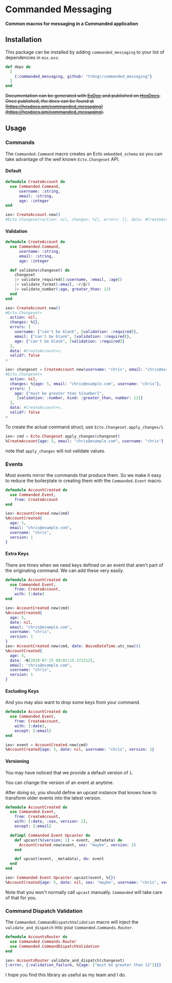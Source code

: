 # Commanded Messaging

**Common macros for messaging in a Commanded application**

## Installation

This package can be installed
by adding `commanded_messaging` to your list of dependencies in `mix.exs`:

```elixir
def deps do
  [
    {:commanded_messaging, github: "trbngr/commanded_messaging"}
  ]
end
```

~~Documentation can be generated with [ExDoc](https://github.com/elixir-lang/ex_doc)
and published on [HexDocs](https://hexdocs.pm). Once published, the docs can
be found at [https://hexdocs.pm/commanded_messaging](https://hexdocs.pm/commanded_messaging).~~

## Usage

### Commands

The `Commanded.Command` macro creates an Ecto `embedded_schema` so you can take advantage of the well known `Ecto.Changeset` API.

#### Default

```elixir
defmodule CreateAccount do
  use Commanded.Command,
      username: :string,
      email: :string,
      age: :integer
end

iex> CreateAccount.new() 
#Ecto.Changeset<action: nil, changes: %{}, errors: [], data: #CreateAccount<>, valid?: true>
```

#### Validation

```elixir
defmodule CreateAccount do
  use Commanded.Command,
      username: :string,
      email: :string,
      age: :integer

  def validate(changeset) do
    changeset
    |> validate_required([:username, :email, :age])
    |> validate_format(:email, ~r/@/)
    |> validate_number(:age, greater_than: 12)
  end
end

iex> CreateAccount.new() 
#Ecto.Changeset<
  action: nil,
  changes: %{},
  errors: [
    username: {"can't be blank", [validation: :required]},
    email: {"can't be blank", [validation: :required]},
    age: {"can't be blank", [validation: :required]}
  ],
  data: #CreateAccount<>,
  valid?: false
>

iex> changeset = CreateAccount.new(username: "chris", email: "chris@example.com", age: 5) 
#Ecto.Changeset<
  action: nil,
  changes: %{age: 5, email: "chris@example.com", username: "chris"},
  errors: [
    age: {"must be greater than %{number}",
     [validation: :number, kind: :greater_than, number: 12]}
  ],
  data: #CreateAccount<>,
  valid?: false
>
```

To create the actual command struct, use `Ecto.Changeset.apply_changes/1`

```elixir
iex> cmd = Ecto.Changeset.apply_changes(changeset)
%CreateAccount{age: 5, email: "chris@example.com", username: "chris"}
```

note that `apply_changes` will not validate values.

### Events

Most events mirror the commands that produce them. So we make it easy to reduce the boilerplate in creating them with the `Commanded.Event` macro.

```elixir
defmodule AccountCreated do
  use Commanded.Event,
    from: CreateAccount
end

iex> AccountCreated.new(cmd)
%AccountCreated{
  age: 5,
  email: "chris@example.com",
  username: "chris",
  version: 1
}
```

#### Extra Keys

There are times when we need keys defined on an event that aren't part of the originating command. We can add these very easily.

```elixir
defmodule AccountCreated do
  use Commanded.Event,
    from: CreateAccount,
    with: [:date]
end

iex> AccountCreated.new(cmd)
%AccountCreated{
  age: 5,
  date: nil,
  email: "chris@example.com",
  username: "chris",
  version: 1
}
iex> AccountCreated.new(cmd, date: NaiveDateTime.utc_now())
%AccountCreated{
  age: 5,
  date: ~N[2019-07-25 08:03:15.372212],
  email: "chris@example.com",
  username: "chris",
  version: 1
}
```

#### Excluding Keys

And you may also want to drop some keys from your command.

```elixir
defmodule AccountCreated do
  use Commanded.Event,
    from: CreateAccount,
    with: [:date],
    except: [:email]
end

iex> event = AccountCreated.new(cmd)
%AccountCreated{age: 5, date: nil, username: "chris", version: 1}
```

#### Versioning

You may have noticed that we provide a default version of `1`.

You can change the version of an event at anytime. 

After doing so, you should define an upcast instance that knows how to transform older events into the latest version.

```elixir
defmodule AccountCreated do
  use Commanded.Event,
    from: CreateAccount,
    with: [:date, :sex, version: 2],
    except: [:email]

  defimpl Commanded.Event.Upcaster do
    def upcast(%{version: 1} = event, _metadata) do
      AccountCreated.new(event, sex: "maybe", version: 2)
    end

    def upcast(event, _metadata), do: event
  end
end

iex> Commanded.Event.Upcaster.upcast(event, %{})
%AccountCreated{age: 5, date: nil, sex: "maybe", username: "chris", version: 2}
```

Note that you won't normally call `upcast` manually. `Commanded` will take care of that for you.

### Command Dispatch Validation

The `Commanded.CommandDispatchValidation` macro will inject the `validate_and_dispatch` into your `Commanded.Commands.Router`.

```elixir
defmodule AccountsRouter do
  use Commanded.Commands.Router
  use Commanded.CommandDispatchValidation
end

iex> AccountsRouter.validate_and_dispatch(changeset)
{:error, {:validation_failure, %{age: ["must be greater than 12"]}}}
```

I hope you find this library as useful as my team and I do.
